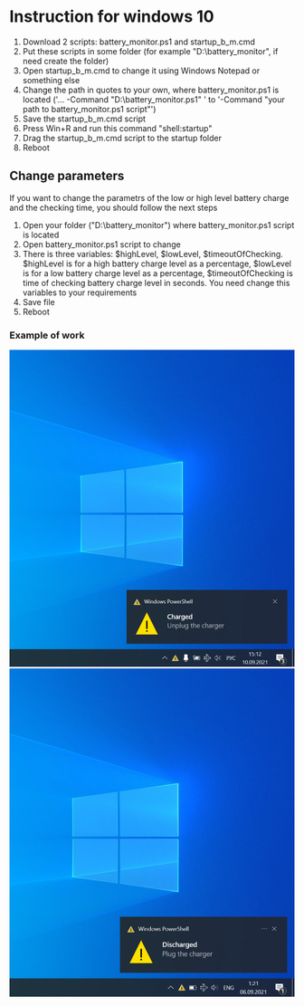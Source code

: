 # Instruction for windows 10
1. Download 2 scripts: battery_monitor.ps1 and startup_b_m.cmd
2. Put these scripts in some folder (for example "D:\battery_monitor", if need create the folder)
3. Open startup_b_m.cmd to change it using Windows Notepad or something else 
4. Change the path in quotes to your own,  where battery_monitor.ps1 is located ('... -Command "D:\battery_monitor.ps1" ' to '-Command "your path to battery_monitor.ps1 script"')
5. Save the startup_b_m.cmd script
6. Press Win+R and run this command "shell:startup"
7. Drag the startup_b_m.cmd script to the startup folder
8. Reboot 
## Change parameters 
If you want to change the parametrs of the low or high level battery charge and the checking time, you should follow the next steps
1. Open your folder ("D:\battery_monitor") where battery_monitor.ps1 script is located
2. Open battery_monitor.ps1 script to change 
3. There is three variables: $highLevel, $lowLevel, $timeoutOfChecking. $highLevel is for a high battery charge level as a percentage, $lowLevel is for a low battery charge level as a percentage, $timeoutOfChecking is time of checking battery charge level in seconds. You need change this variables to your requirements
4. Save file
5. Reboot

### Example of work
![charged](/win10/charged.png "charged")
![discharged](/win10/discharged.png "discharged")
